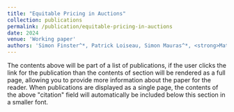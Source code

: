 ```yaml
---
title: "Equitable Pricing in Auctions"
collection: publications
permalink: /publication/equitable-pricing-in-auctions
date: 2024
venue: 'Working paper'
authors: 'Simon Finster^*, Patrick Loiseau, Simon Mauras^*, <strong>Mathieu Molina^*</strong>, Bary Pradelski'
---
```


The contents above will be part of a list of publications, if the user clicks the link for the publication than the contents of section will be rendered as a full page, allowing you to provide more information about the paper for the reader. When publications are displayed as a single page, the contents of the above "citation" field will automatically be included below this section in a smaller font.

